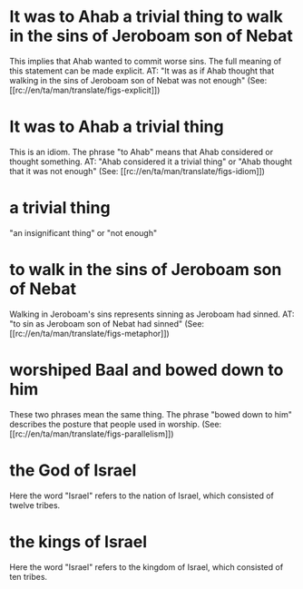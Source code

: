# It was to Ahab a trivial thing to walk in the sins of Jeroboam son of Nebat

This implies that Ahab wanted to commit worse sins. The full meaning of this statement can be made explicit. AT: "It was as if Ahab thought that walking in the sins of Jeroboam son of Nebat was not enough" (See: [[rc://en/ta/man/translate/figs-explicit]])

# It was to Ahab a trivial thing

This is an idiom. The phrase "to Ahab" means that Ahab considered or thought something. AT: "Ahab considered it a trivial thing" or "Ahab thought that it was not enough" (See: [[rc://en/ta/man/translate/figs-idiom]])

# a trivial thing

"an insignificant thing" or "not enough"

# to walk in the sins of Jeroboam son of Nebat

Walking in Jeroboam's sins represents sinning as Jeroboam had sinned. AT: "to sin as Jeroboam son of Nebat had sinned" (See: [[rc://en/ta/man/translate/figs-metaphor]])

# worshiped Baal and bowed down to him

These two phrases mean the same thing. The phrase "bowed down to him" describes the posture that people used in worship. (See: [[rc://en/ta/man/translate/figs-parallelism]])

# the God of Israel

Here the word "Israel" refers to the nation of Israel, which consisted of twelve tribes.

# the kings of Israel

Here the word "Israel" refers to the kingdom of Israel, which consisted of ten tribes.